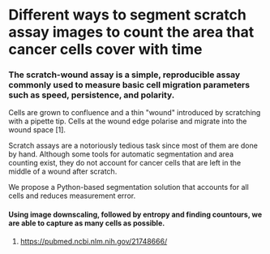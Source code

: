 # Different ways to segment scratch assay images to count the area that cancer cells cover with time

### The scratch-wound assay is a simple, reproducible assay commonly used to measure basic cell migration parameters such as speed, persistence, and polarity. 
Cells are grown to confluence and a thin "wound" introduced by scratching with a pipette tip. Cells at the wound edge polarise and migrate into the wound space [1].

Scratch assays are a notoriously tedious task since most of them are done by hand. Although some tools for automatic segmentation and area counting exist, they do not account for cancer cells that are left in the middle of a wound after scratch. 

We propose a Python-based segmentation solution that accounts for all cells and reduces measurement error.

#### Using image downscaling, followed by entropy and finding countours, we are able to capture as many cells as possible.


1. https://pubmed.ncbi.nlm.nih.gov/21748666/
